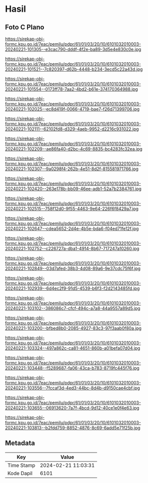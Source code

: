 # Hasil

## Foto C Plano

https://sirekap-obj-formc.kpu.go.id/7eac/pemilu/pdpr/61/01/03/20/10/6101032010003-20240221-101305--e3cac790-dddf-4f2e-ba89-3d5e4e830c0e.jpg

https://sirekap-obj-formc.kpu.go.id/7eac/pemilu/pdpr/61/01/03/20/10/6101032010003-20240221-101521--7c820397-d62b-4448-b234-3ecd5c22a43d.jpg

https://sirekap-obj-formc.kpu.go.id/7eac/pemilu/pdpr/61/01/03/20/10/6101032010003-20240221-101554--0173ff78-7aa2-4bd2-b61e-374170364988.jpg

https://sirekap-obj-formc.kpu.go.id/7eac/pemilu/pdpr/61/01/03/20/10/6101032010003-20240221-102025--ec8d419f-0066-4719-bae7-f26d71399706.jpg

https://sirekap-obj-formc.kpu.go.id/7eac/pemilu/pdpr/61/01/03/20/10/6101032010003-20240221-102111--62102fd8-d329-4aeb-9952-d2216c931022.jpg

https://sirekap-obj-formc.kpu.go.id/7eac/pemilu/pdpr/61/01/03/20/10/6101032010003-20240221-102209--ae86fa40-d2bc-4c69-8835-bc4283fc32ea.jpg

https://sirekap-obj-formc.kpu.go.id/7eac/pemilu/pdpr/61/01/03/20/10/6101032010003-20240221-102307--9a0298f4-262b-4e51-8d2f-815581971766.jpg

https://sirekap-obj-formc.kpu.go.id/7eac/pemilu/pdpr/61/01/03/20/10/6101032010003-20240221-102420--263e178b-bb09-46ee-adb1-52a7b2384761.jpg

https://sirekap-obj-formc.kpu.go.id/7eac/pemilu/pdpr/61/01/03/20/10/6101032010003-20240221-102515--758f12d0-9f55-4463-9e64-226f6f8429a7.jpg

https://sirekap-obj-formc.kpu.go.id/7eac/pemilu/pdpr/61/01/03/20/10/6101032010003-20240221-102647--cdea5652-2d4e-4b5e-bda6-f04ed71fe12f.jpg

https://sirekap-obj-formc.kpu.go.id/7eac/pemilu/pdpr/61/01/03/20/10/6101032010003-20240221-102752--c226727a-dba1-4914-8b67-717247a10260.jpg

https://sirekap-obj-formc.kpu.go.id/7eac/pemilu/pdpr/61/01/03/20/10/6101032010003-20240221-102849--03d7afed-38b3-4d08-89a6-9e37cdc75f6f.jpg

https://sirekap-obj-formc.kpu.go.id/7eac/pemilu/pdpr/61/01/03/20/10/6101032010003-20240221-102939--6d4ec2f9-91d5-4539-b6f3-f2d2143485fd.jpg

https://sirekap-obj-formc.kpu.go.id/7eac/pemilu/pdpr/61/01/03/20/10/6101032010003-20240221-103102--386086c7-cfcf-494c-a7a8-44a9557a89d5.jpg

https://sirekap-obj-formc.kpu.go.id/7eac/pemilu/pdpr/61/01/03/20/10/6101032010003-20240221-103200--bfbed8b0-2085-4927-83c3-97f3aab0f80a.jpg

https://sirekap-obj-formc.kpu.go.id/7eac/pemilu/pdpr/61/01/03/20/10/6101032010003-20240221-103324--497a862c-ca81-4651-860b-a01befa07d04.jpg

https://sirekap-obj-formc.kpu.go.id/7eac/pemilu/pdpr/61/01/03/20/10/6101032010003-20240221-103448--f5289687-fa06-43ca-b783-8719fc445f76.jpg

https://sirekap-obj-formc.kpu.go.id/7eac/pemilu/pdpr/61/01/03/20/10/6101032010003-20240221-103556--7fccaf3d-4ed3-44bc-8d4b-d9150cae4cbf.jpg

https://sirekap-obj-formc.kpu.go.id/7eac/pemilu/pdpr/61/01/03/20/10/6101032010003-20240221-103655--06913620-7a7f-4bcd-9d12-40ce1e0f4e63.jpg

https://sirekap-obj-formc.kpu.go.id/7eac/pemilu/pdpr/61/01/03/20/10/6101032010003-20240221-103813--b2fdd759-8852-4876-8c69-6add5e71f25b.jpg


## Metadata

| Key        | Value               |
| ---------- | ------------------- |
| Time Stamp | 2024-02-21 11:03:31 |
| Kode Dapil | 6101                |



